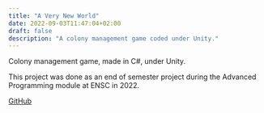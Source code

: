 ```yaml
---
title: "A Very New World"
date: 2022-09-03T11:47:04+02:00
draft: false
description: "A colony management game coded under Unity."
---
```


Colony management game, made in C#, under Unity.

This project was done as an end of semester project during the Advanced Programming module at ENSC in 2022.

[GitHub](https://github.com/andreamiele/A-Very-New-World)
